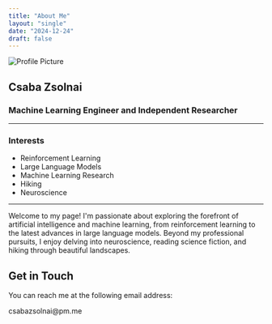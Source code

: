 ```yaml
---
title: "About Me"
layout: "single"
date: "2024-12-24"
draft: false
---
```


![Profile Picture](/images/profile.jpg)

## Csaba Zsolnai  
### Machine Learning Engineer and Independent Researcher

---

### Interests
- Reinforcement Learning
- Large Language Models
- Machine Learning Research
- Hiking
- Neuroscience

---

Welcome to my page! I'm passionate about exploring the forefront of artificial intelligence and machine learning, from reinforcement learning to the latest advances in large language models. Beyond my professional pursuits, I enjoy delving into neuroscience, reading science fiction, and hiking through beautiful landscapes.

## Get in Touch

You can reach me at the following email address:

&#099;&#115;&#097;&#098;&#097;&#122;&#115;&#111;&#108;&#110;&#097;&#105;&#064;&#112;&#109;&#046;&#109;&#101;
